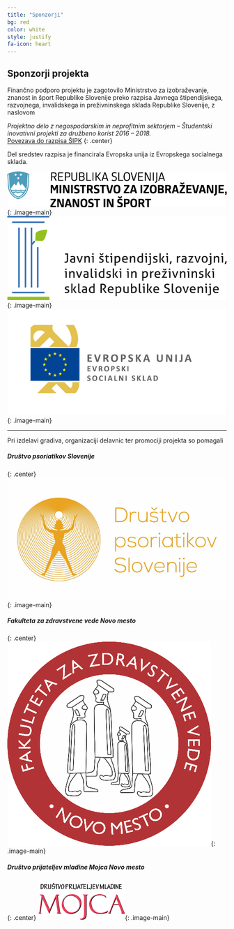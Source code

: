 ```yaml
---
title: "Sponzorji"
bg: red
color: white
style: justify
fa-icon: heart
---
```


## Sponzorji projekta

Finančno podporo projektu je zagotovilo Ministrstvo za izobraževanje, znanost in šport Republike Slovenije preko razpisa Javnega štipendijskega, razvojnega, invalidskega in preživninskega sklada Republike Slovenije, z naslovom

_Projektno delo z negospodarskim in neprofitnim sektorjem – Študentski inovativni projekti za družbeno korist 2016 – 2018._ <br />
[Povezava do razpisa ŠIPK](http://www.sklad-kadri.si/si/razpisi-in-objave/naslovnica/razpis/n/javni-razpis-projektno-delo-z-negospodarskim-in-neprofitnim-sektorjem-studentski-inovativni-pro/)
{: .center}

Del sredstev razpisa je financirala Evropska unija iz Evropskega socialnega sklada.

![](assets/img/sponzorji/mizs.jpg 'Ministrstvo za izobraževanje, znanost in šport Republike Slovenije'){: .image-main}
![](assets/img/sponzorji/srip.png 'Javni štipendijski, razvojni, invalidski in preživninski sklad Republike Slovenije'){: .image-main}
![](assets/img/sponzorji/ess.png 'Evropski socialni sklad'){: .image-main}

---

Pri izdelavi gradiva, organizaciji delavnic ter promociji projekta so pomagali

##### Društvo psoriatikov Slovenije
{: .center}
![](assets/img/sponzorji/dps.png 'Društvo psoriatikov Slovenije'){: .image-main}

##### Fakulteta za zdravstvene vede Novo mesto
{: .center}
![](assets/img/sponzorji/fzv-nm.png 'Fakulteta za zdravstvene vede Novo mesto'){: .image-main}

##### Društvo prijateljev mladine Mojca Novo mesto
{: .center}
![](assets/img/sponzorji/dpm-mojca.png ' Društvo prijateljev mladine Mojca Novo mesto'){: .image-main}

